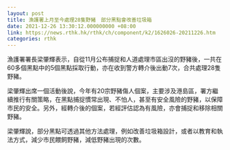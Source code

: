 ```yaml
---
layout: post
title: 漁護署上月至今處理28隻野豬　部分黑點會改善垃圾箱
date: 2021-12-26 13:30:12.000000000 +08:00
link: https://news.rthk.hk/rthk/ch/component/k2/1626026-20211226.htm
categories: rthk
---
```


漁護署署長梁肇輝表示，自從11月公布捕捉和人道處理市區出沒的野豬後，一共在60多個黑點中的5個黑點採取行動，亦在收到警方轉介後出動7次，合共處理28隻野豬。

梁肇輝出席一個活動後說，今年有20宗野豬傷人個案，主要涉及港島區，署方繼續推行有關策略，在黑點捕捉慣常出現、不怕人，甚至有安全風險的野豬，以保障市民的安全。另外，經轉介後的個案，若經評估認為有風險，亦會捕捉和移除相關野豬。

梁肇輝說，部分黑點可透過其他方法處理，例如改善垃圾箱設計，或者以教育和執法方式，減少市民餵飼野豬，減低野豬出現的次數。
